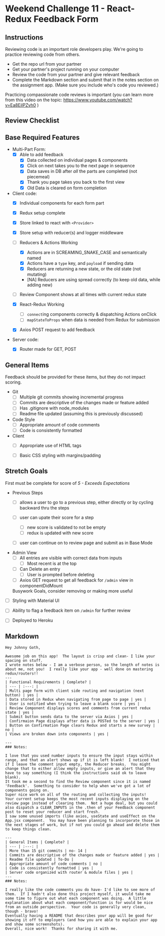 # Weekend Challenge 11 - React-Redux Feedback Form

## Instructions

Reviewing code is an important role developers play. We're going to practice reviewing code from others.

- Get the repo url from your partner
- Get your partner's project running on your computer
- Review the code from your partner and give relevant feedback
- Complete the Markdown section and submit that in the notes section on the assignment app. (Make sure you include who's code you reviewed.)

Practicing compassionate code reviews is important (you can learn more from this video on the topic: https://www.youtube.com/watch?v=Ea8EiIPZvh0 )

## Review Checklist

## Base Required Features 

- Multi-Part Form:  
  - [x] Able to add feedback
    - [x] Data collected on individual pages & components
    - [x] Click on next takes you to the next page in sequence
    - [x] Data saves in DB after *all* the parts are completed (not piecemeal)
    - [x] Thank you page takes you back to the first view
    - [x] Old Data is cleared on form completion

- Client code:
  - [x]  Individual components for each form part
  - [x]  Redux setup complete
    - [x] Store linked to react with `<Provider>`
    - [x] Store setup with reducer(s) and logger middleware 
  - [ ] Reducers & Actions Working
    - [x] Actions are in SCREAMING_SNAKE_CASE and semantically named
    - [x] Actions have a `type` key, and `payload` if sending data
    - [x] Reducers are returning a new state, or the old state (not mutating)
    - [NA] Reducers are using spread correctly (to keep old data, while adding new)
  - [ ] Review Component shows at all times with current redux state
  - [x] React-Redux Working
    - [ ] `connect`ing components correctly & dispatching Actions onClick
    - [ ] `mapStateToProps` when data is needed from Redux for submission
  - [x] Axios POST request to add feedback


- Server code:   
  - [x] Router made for GET, POST


## General Items
Feedback should be provided for these items, but they do not impact scoring.

- Git 
  - [ ] Multiple git commits showing incremental progress
  - [ ] Commits are descriptive of the changes made or feature added 
  - [ ] Has .gitignore with node_modules
  - [ ] Readme file updated (assuming this is previously discussed)
- Code Style 
  - [ ] Appropriate amount of code comments
  - [ ] Code is consistently formatted
- Client
  - [ ] Appropriate use of HTML tags
  - [ ] Basic CSS styling with margins/padding


## Stretch Goals
First must be complete for score of _5 - Exceeds Expectations_

- Previous Steps
  - [ ] allows a user to go to a previous step, either directly or by cycling backward thru the steps
  - [ ] user can upate their score for a step
    - [ ] new score is validated to not be empty
    - [ ] redux is updated with new score
  - [ ] user can continue on to review page and submit as in Base Mode


- Admin View
  - [ ] All entries are visible with correct data from inputs
    - [ ] Most recent is at the top
  - [ ] Can Delete an entry
    - [ ] User is prompted before deleting
  - [ ] Axios GET request to get all feedback for `/admin` view in componentDidMount

  Busywork Goals, consider removing or making more useful

- [ ] Styling with Material UI
- [ ] Ability to flag a feedback item on `/admin` for further review
- [ ] Deployed to Heroku


## Markdown

```
Hey Johnny Goth,

Awesome job on this app!  The layout is crisp and clean- I like your spacing on stuff.
I wrote notes below - I am a verbose person, so the length of notes is about me, not you!  I really like your app - well done on mastering redux/routers!!
---
| Functional Requirements | Complete? |
| --- | :---: |
| Multi page form with client side routing and navigation (next button) | yes |
| Data stored in Redux when navigating from page to page | yes |
| User is notified when trying to leave a blank score | yes |
| Review Component displays scores and comments from current redux state | yes |
| Submit button sends data to the server via Axios | yes |
| Confirmaion Page displays after data is POSTed to the server | yes |
| Button on Confirmation Page clears Redux and starts a new survey | no |
| Views are broken down into components | yes |

---
### Notes:

I love that you used number inputs to ensure the input stays within range, and that an alert shows up if it is left blank!  I noticed that if I leave the comment input empty, the Reducer breaks.  You might change that to either allow empty inputs, or give an alert that they have to say something (I think the instructions said ok to leave blank).
It took me a second to find the Review component since it is named 'Feedback'.  Something to consider to help when we've got a lot of components going on.
Super nice work on all of the routing and collecting the inputs!
Your current setup keeps the most recent inputs displaying on the review page instead of clearing them.  Not a huge deal, but you could also dispatch a CLEAR_INPUTS in the .then of your Feedback component post to reset your reducer and start fresh.
I saw some unused imports (like axios, useState and useEffect on the App.jsx component.  You may have been planning to incorporate those in the next stages of work, but if not you could go ahead and delete them to keep things clean.

---
| General Items | Complete? |
| --- | :---: |
| More than 15 git commits | no- 14 |
| Commits are descriptive of the changes made or feature added | yes |
| Readme file updated | To-Do |
| Appropriate amount of code comments | no |
| Code is consistently formatted | yes |
| Server code organized with router & module files | yes |
---
### Notes:

I really like the code comments you do have- I'd like to see more of them.  If I hadn't also done this project myself, it would take me some time to figure out what each component was doing.  A little explanation about what each component/function is for would be nice from an outside perspective.  Your code is generally very clean, though - bravo!
Eventually having a README that describes your app will be good for showing it off to employers (and how you are able to explain your app and show some screenshots).
Overall, nice work!  Thanks for sharing it with me.
```
